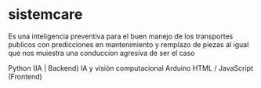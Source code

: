 ﻿# sistemcare
Es una inteligencia preventiva para el buen manejo de los transportes publicos con predicciones en mantenimiento y remplazo de piezas al igual que nos muiestra una conduccion agresiva de ser el caso

Python (IA | Backend)
IA y visión computacional
Arduino
HTML / JavaScript (Frontend)
